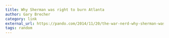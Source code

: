 ```yaml
---
title: Why Sherman was right to burn Atlanta
author: Gary Brecher
category: link
external_url: https://pando.com/2014/11/20/the-war-nerd-why-sherman-was-right-to-burn-atlanta/
tags: random
---
```

